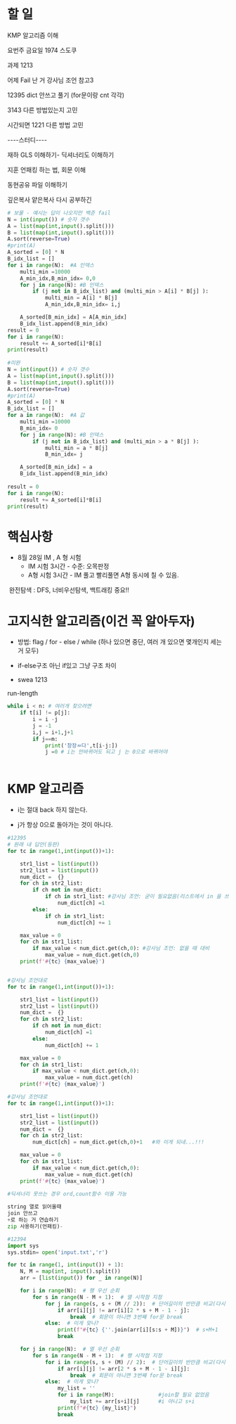 # 할 일 

KMP 알고리즘 이해

 

요번주 금요일 1974 스도쿠

과제 1213

어제 Fail 난 거 강사님 조언 참고3

12395 dict 안쓰고 풀기 (for문이랑 cnt 각각)

3143 다른 방법있는지 고민

시간되면 1221 다른 방법 고민



----스터디----

재하 GLS 이해하기- 딕셔너리도 이해하기

지훈 언패킹 하는 법, 회문 이해

동현공유 파일 이해하기

깊은복사 얕은복사 다시 공부하긴



```python
# 보물 - 예시는 답이 나오지만 백준 fail
N = int(input()) # 숫자 갯수
A = list(map(int,input().split()))
B = list(map(int,input().split()))
A.sort(reverse=True)
#print(A)
A_sorted = [0] * N
B_idx_list = []
for i in range(N):  #A 인덱스
    multi_min =10000
    A_min_idx,B_min_idx= 0,0
    for j in range(N): #B 인덱스
        if (j not in B_idx_list) and (multi_min > A[i] * B[j] ):
            multi_min = A[i] * B[j]
            A_min_idx,B_min_idx= i,j

    A_sorted[B_min_idx] = A[A_min_idx]
    B_idx_list.append(B_min_idx)
result = 0
for i in range(N):
    result += A_sorted[i]*B[i]
print(result)
    
#미완    
N = int(input()) # 숫자 갯수
A = list(map(int,input().split()))
B = list(map(int,input().split()))
A.sort(reverse=True)
#print(A)
A_sorted = [0] * N
B_idx_list = []
for a in range(N):  #A 값
    multi_min =10000
    B_min_idx= 0
    for j in range(N): #B 인덱스
        if (j not in B_idx_list) and (multi_min > a * B[j] ):
            multi_min = a * B[j]
            B_min_idx= j

    A_sorted[B_min_idx] = a
    B_idx_list.append(B_min_idx)
    
result = 0
for i in range(N):
    result += A_sorted[i]*B[i]
print(result)
```



# 핵심사항

* 8월 28일 IM , A 형 시험
  - IM 시험 3시간 - 수준: 오목판정
  - A형 시험 3시간  -  IM 풀고 빨리풀면 A형 동시에 칠 수 있음. 

​					완전탐색 : DFS, 너비우선탐색, 백트래킹 중요!!









# 고지식한 알고리즘(이건 꼭 알아두자)

* 방법:  flag  /   for - else  / while  (하나 있으면 중단, 여러 개 있으면 몇개인지 세는 거 모두)
* if-else구조 아닌 if있고 그냥 구조 차이

*  swea 1213

run-length

```python
while i < n: # 여러개 찾으려면
    if t[i] != p[j]:
		i = i -j
        j = -1
        i,j = i+1,j+1
        if j==m:
            print('창장ㅆ다',t[i-j:])
            j =0 # i는 안바뀌어도 되고 j 는 0으로 바뀌어야
    
```



# KMP 알고리즘

* i는 절대 back 하지 않는다.

* j가 항상 0으로 돌아가는 것이 아니다.







```python
#12395
# 원래 내 답안(등판)
for tc in range(1,int(input())+1):

    str1_list = list(input())
    str2_list = list(input())
    num_dict =  {}
    for ch in str2_list:
        if ch not in num_dict:
            if ch in str1_list: #강사님 조언: 굳이 필요없음(리스트에서 in 을 쓰는건 loop를 도는 것이므로)dict set 과 달리
                num_dict[ch] =1
        else:
            if ch in str1_list:
                num_dict[ch] += 1

    max_value = 0
    for ch in str1_list:
        if max_value < num_dict.get(ch,0): #강사님 조언: 없을 때 대비
            max_value = num_dict.get(ch,0)
    print(f'#{tc} {max_value}')


#강사님 조언대로
for tc in range(1,int(input())+1):

    str1_list = list(input())
    str2_list = list(input())
    num_dict =  {}
    for ch in str2_list:
        if ch not in num_dict:
            num_dict[ch] =1
        else:
            num_dict[ch] += 1

    max_value = 0
    for ch in str1_list:
        if max_value < num_dict.get(ch,0):
            max_value = num_dict.get(ch)
    print(f'#{tc} {max_value}')

#강사님 조언대로
for tc in range(1,int(input())+1):

    str1_list = list(input())
    str2_list = list(input())
    num_dict =  {}
    for ch in str2_list:
        num_dict[ch] = num_dict.get(ch,0)+1   #와 이게 되네...!!!

    max_value = 0
    for ch in str1_list:
        if max_value < num_dict.get(ch,0):
            max_value = num_dict.get(ch)
    print(f'#{tc} {max_value}')
    
#딕셔너리 못쓰는 경우 ord,count함수 이용 가능
```

```python
string 열로 읽어올때 
join 안쓰고 
+로 하는 거 연습하기
zip 사용하기(언패킹)- 
```

```python
#12394 
import sys
sys.stdin= open('input.txt','r')

for tc in range(1, int(input()) + 1):
    N, M = map(int, input().split())
    arr = [list(input()) for _ in range(N)]

    for i in range(N):  # 행 우선 순회
        for s in range(N - M + 1):  # 열 시작점 지정
            for j in range(s, s + (M // 2)):  # 단어길이의 반만큼 비교(다시 확인)
                if arr[i][j] != arr[i][2 * s + M - 1 - j]:
                    break  # 회문이 아니면 3번째 for문 break
            else:  # 이게 맞나?
                print(f"#{tc} {''.join(arr[i][s:s + M])}")  # s+M+1
                break

    for j in range(N):  # 열 우선 순회
        for s in range(N - M + 1):  # 행 시작점 지정
            for i in range(s, s + (M) // 2):  # 단어길이의 반만큼 비교(다시 확인)
                if arr[i][j] != arr[2 * s + M - 1 - i][j]:
                    break  # 회문이 아니면 3번째 for문 break
            else:  # 이게 맞나?
                my_list = ''
                for i in range(M):              #join할 필요 없었음
                    my_list += arr[s+i][j]      #i 아니고 s+i
                print(f"#{tc} {my_list}")
                break
```

